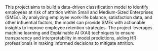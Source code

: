 This project aims to build a data-driven classification model to identify employees at risk of attrition within Small and Medium-Sized Enterprises (SMEs). By analyzing employee work-life balance, satisfaction data, and other influential factors, the model can provide SMEs with actionable insights to improve employee retention strategies. The project leverages machine learning and Explainable AI (XAI) techniques to ensure transparency and interpretability in model predictions, aiding HR professionals in making informed decisions to mitigate attrition.
